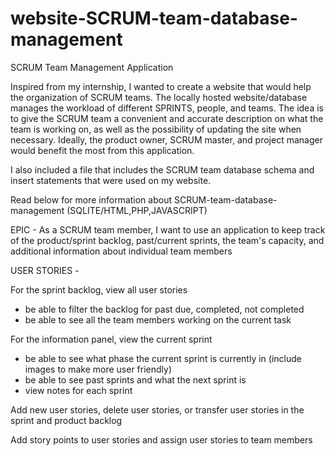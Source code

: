 # website-SCRUM-team-database-management
SCRUM Team Management Application

Inspired from my internship, I wanted to create a website that would help the organization of SCRUM teams. The locally hosted website/database manages the workload of different SPRINTS, people, and teams. The idea is to give the SCRUM team a convenient and accurate description on what the team is working on, as well as the possibility of updating the site when necessary. Ideally, the product owner, SCRUM master, and project manager would benefit the most from this application. 

I also included a file that includes the SCRUM team database schema and insert statements that were used on my website.

Read below for more information about SCRUM-team-database-management (SQLITE/HTML,PHP,JAVASCRIPT)

EPIC - As a SCRUM team member, I want to use an application to keep track of the product/sprint backlog, past/current sprints, the team's capacity, and additional information about individual team members

USER STORIES - 

For the sprint backlog, view all user stories
   - be able to filter the backlog for past due, completed, not completed
   - be able to see all the team members working on the current task

For the information panel, view the current sprint
   - be able to see what phase the current sprint is currently in (include images to make more user friendly)
   - be able to see past sprints and what the next sprint is
   - view notes for each sprint

Add new user stories, delete user stories, or transfer user stories in the sprint and product backlog

Add story points to user stories and assign user stories to team members

